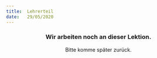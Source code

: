 ```yaml
---
title:  Lehrerteil
date:   29/05/2020
---
```


### <center>Wir arbeiten noch an dieser Lektion.</center>
<center>Bitte komme später zurück.</center>